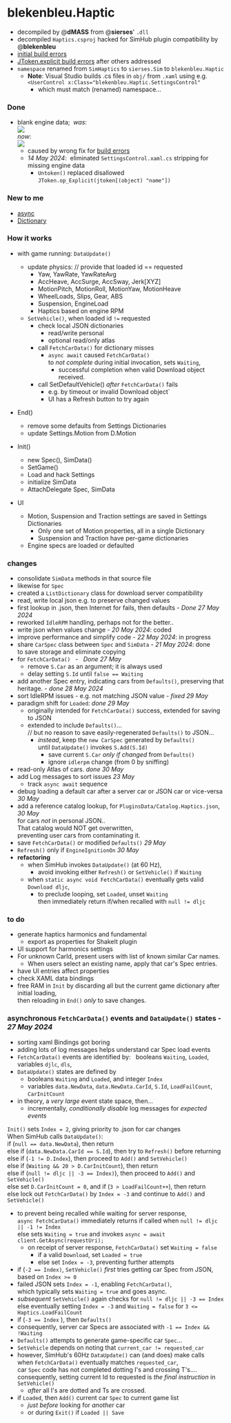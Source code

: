 # blekenbleu.Haptic  
- decompiled by @**dMASS** from @**sierses**' `.dll`   
- decompiled `Haptics.csproj` hacked for SimHub plugin compatibility by @**blekenbleu**  
- [initial build errors](Doc/error1.txt)  
- [JToken.explicit build errors](Doc/error2.txt) after others addressed
- `namespace` renamed from `SimHaptics` to `sierses.Sim` to `blekenbleu.Haptic`  
	- **Note**:  Visual Studio builds .cs files in `obj/` from `.xaml` using e.g.  
      `<UserControl x:Class="blekenbleu.Haptic.SettingsControl"`
		- which must match (renamed) namespace...
### Done
-  blank engine data;&nbsp; *was*:  
	![](Doc/blank.jpg)  
	*now*:  
	![](Doc/engine.jpg)  
	- caused by wrong fix for [build errors](Doc/message.txt)  
	- *14 May 2024*:&nbsp;  eliminated `SettingsControl.xaml.cs` stripping for missing engine data
		- `Untoken()` replaced disallowed `JToken.op_Explicit(jtoken[(object) "name"])` 
### New to me
- [async](https://learn.microsoft.com/en-us/dotnet/csharp/asynchronous-programming/async-scenarios)
- [Dictionary](https://stackoverflow.com/questions/4245064/method-to-add-new-or-update-existing-item-in-c-sharp-dictionary)
### How it works
- with game running: `DataUpdate()`
	- update physics:	// provide that loaded id == requested
		- Yaw, YawRate, YawRateAvg
		- AccHeave, AccSurge, AccSway, Jerk[XYZ]
		- MotionPitch, MotionRoll, MotionYaw, MotionHeave
		- WheelLoads, Slips, Gear, ABS
		- Suspension, EngineLoad
		- Haptics based on engine RPM
	- `SetVehicle()`, when loaded id `!=` requested
		- check local JSON dictionaries
			- read/write personal
			- optional read/only atlas
		- call `FetchCarData()` for dictionary misses
			- `async await` caused `FetchCarData()`  
				to *not complete* during initial invocation, sets `Waiting`,   
				- successful completion when valid Download object received.   
		- call SetDefaultVehicle() *after* `FetchCarData()` fails
			- e.g. by timeout or invalid Download object`
			- UI has a Refresh button to try again
- End()
	- remove some defaults from Settings Dictionaries
	- update Settings.Motion from D.Motion

- Init()
	- new Spec(), SimData()
	- SetGame()
	- Load and hack Settings
	- initialize SimData
	- AttachDelegate Spec, SimData

- UI
	- Motion, Suspension and Traction settings are saved in Settings Dictionaries
		- Only one set of Motion properties, all in a single Dictionary
		- Suspension and Traction have per-game dictionaries
	- Engine specs are loaded or defaulted

### changes
- consolidate `SimData` methods in that source file
- likewise for `Spec`
- created a `ListDictionary` class for download server compatibility
- read, write local json e.g. to preserve changed values
- first lookup in .json, then Internet for fails, then defaults - *Done 27 May 2024*
- reworked `IdleRPM` handling, perhaps not for the better.. 
- write json when values change - *20 May 2024*: coded  
- improve performance and simplify code - *22 May 2024*: in progress  
- share `CarSpec` class between `Spec` and `SimData` - *21 May 2024*: done  
	 to save storage and eliminate copying
- for `FetchCarData()`	 &nbsp; - &nbsp; *Done 27 May*
	- remove `S.Car` as an argument; it is always used
	- delay setting `S.Id` until `false == Waiting` 
- add another Spec entry, indicating cars from `Defaults()`, preserving that heritage. - *done 28 May 2024*
- sort IdleRPM issues - e.g. not matching JSON value - *fixed 29 May*  
- paradigm shift for `Loaded`:  *done 29 May*
	- originally intended for `FetchCarData()` success, extended for saving to JSON
	- extended to include `Defaults()`...   
      // but no reason to save easily-regenerated `Defaults()` to JSON...  
		- *instead*,  keep the `new CarSpec` generated by `Defaults()`  
          until `DataUpdate()` invokes `S.Add(S.Id)`  
			- save current `S.Car` *only if changed* from `Defaults()`  
			- ignore `idlerpm` change (from 0 by sniffing)
- read-only Atlas of cars.	*done 30 May*
- add Log messages to sort issues	*23 May*
	- track `async await` sequence
- debug loading a default car after a server car or JSON car or vice-versa *30 May*
- add a reference catalog lookup, for `PluginsData/Catalog.Haptics.json`,  *30 May*  
	for cars *not* in personal JSON..  
	That catalog would NOT get overwritten,  
    preventing user cars from contaminating it.
- save `FetchCarData()` or modified `Defaults()`  *29 May*
- `Refresh()` only if `EngineIgnitionOn` *30 May*  
- **refactoring**
	- when SimHub invokes `DataUpdate()` (at 60 Hz),
		- avoid invoking either `Refresh()` or `SetVehicle()` if `Waiting`
	- when `static async void FetchCarData()` eventually gets valid `Download dljc`,
		- to preclude looping, set `Loaded`, unset `Waiting`  
		then immediately return if/when recalled with `null != dljc`

### to do
- generate haptics harmonics and fundamental  
	- export as properties for ShakeIt plugin
- UI support for harmonics settings
- For unknown CarId, present users with list of known similar Car names.  
	- When users select an existing name, apply that car's Spec entries.
- have UI entries affect properties
- check XAML data bindings
- free RAM in `Init` by discarding all but the current game dictionary after initial loading,  
  then reloading in `End()` *only* to save changes.

### asynchronous `FetchCarData()` events and `DataUpdate()` states - *27 May 2024*
- sorting xaml Bindings got boring
- adding lots of log messages helps understand car Spec load events
- `FetchCarData()` events are identified by: &nbsp; booleans `Waiting`, `Loaded`,  
	variables `djlc`, `dls`, 
- `DataUpdate()` states are defined by
	- booleans `Waiting` and `Loaded`, and integer `Index`  
	- variables `data.NewData`, `data.NewData.CarId`, `S.Id`, `LoadFailCount`, `CarInitCount`
- in theory, a *very large* event state space, then...  
	- incrementally, *conditionally disable* log messages for *expected events*

`Init()` sets `Index = 2`, giving priority to .json for car changes  
When SimHub calls `DataUpdate()`:  
if (`null == data.NewData`), then return  
else if (`data.NewData.CarId == S.Id`), then try to `Refresh()` before returning  
else if (`-1 != D.Index`), then proceed to `Add()` and `SetVehicle()`  
else if (`Waiting && 20 > D.CarInitCount`), then return  
else if (`null != dljc || -3 == Index)`), then proceed to `Add()` and `SetVehicle()`  
else set `D.CarInitCount = 0`, and if (`3 > LoadFailCount++`), then return  
else lock out `FetchCarData()` by `Index = -3` and continue to `Add()` and `SetVehicle()`

- to prevent being recalled while waiting for server response,  
    `async FetchCarData()` immediately returns if called when `null != dljc || -1 != Index`  
		else sets `Waiting = true` and invokes `async = await client.GetAsync(requestUri);`
	- on receipt of server response, `FetchCarData()` set `Waiting = false` 
    	- if a valid `Download`, set `Loaded = true`
		- else set `Index = -3`, preventing further attempts
- if (`-2 == Index)`,  `SetVehicle()` *first* tries getting car Spec from JSON, based on `Index >= 0`  
- failed JSON sets `Index = -1`, enabling `FetchCarData()`,   
    which typically sets `Waiting = true` and goes async.  
- *subsequent* `SetVehicle()` again checks for `null != dljc || -3 == Index`
	else eventually setting `Index = -3` and `Waiting = false` for `3 <= Haptics.LoadFailCount`  
- if (`-3 == Index` ), then `Defaults()`  
- consequently, server car Specs are associated with `-1 == Index && !Waiting` 
- `Defaults()` attempts to generate game-specific car `Spec`...  
- `SetVehicle` depends on noting that `current_car != requested_car`  
- however, SimHub's 60Hz `DataUpdate()` can (and does) make calls  
  when `FetchCarData()` eventually matches `requested_car`,  
     car `Spec` code has not completed dotting I's and crossing T's....  
	 consequently, setting current Id to requested is *the final instruction* in `SetVehicle()`  
	- *after* all I's are dotted and Ts are crossed.  
- if `Loaded`, then `Add()` current car `Spec` to current game list
	- *just before* looking for *another* car
	- or during `Exit()` if `Loaded || Save`
